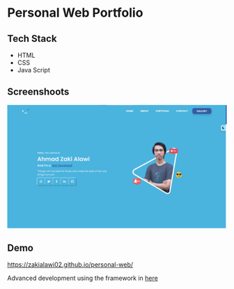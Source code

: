 # Personal Web Portfolio

## Tech Stack
-  HTML
- CSS
- Java Script

## Screenshoots

![App Screenshoots](https://github.com/zakialawi02/personal-web/blob/Main/img/Screenshot%202023-05-29%20153230.jpg)

## Demo

https://zakialawi02.github.io/personal-web/

Advanced development using the framework in [here](https://github.com/zakialawi02/Personal-Web-CI4)

